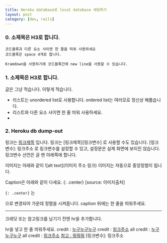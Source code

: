 ```yaml
---
title: Heroku database로 local database 세팅하기
layout: post
category: [dev, rails]
--- 
```


### 0. 소제목은 H3로 합니다.

    코드블록과 다른 요소 사이엔 한 줄을 띄워 사용하세요
    코드블록은 space 4개로 합니다.

    Kramdown을 사용하기에 코드블록간에 new line을 사용할 수 있습니다.
    


### 1. 소제목은 H3로 합니다.
글은 그냥 적습니다. 이렇게 적습니다.

- 리스트는 unordered list로 사용합니다. ordered list는 여러모로 정신상 해롭습니다.
- 리스트와 다른 요소 사이엔 한 줄 띄워 사용하세요.
-

### 2. Heroku db dump-out

링크는 [링크제목](링크주소) 입니다.
링크는 [링크제목][링크변수] 로 사용할 수도 있습니다.
[링크변수]: 링크주소 
로 링크변수를 설정할 수 있고, 설정문은 실제 화면에 보이진 않습니다.
링크변수 선언은 글 맨 아래쪽에 합니다.

이미지는 아래와 같이
![alt text](이미지 주소 링크)
이미지는 자동으로 중앙정렬이 됩니다.

Caption은 아래와 같이 다세요.
{: .center}
[source: 이미지출처]

`{: .center}` 는 <p style="text-align"></p> 으로 변경되어 가운데 정렬을 시켜줍니다.
caption 뒤에는 한 줄을 띄워주세요.

---
크레딧 또는 참고링크를 남기기 전엔 hr을 추가합니다.

hr을 넣고 한 줄 띄워주세요.
credit : [누구누구누구](링크주소)
credit : [링크주소](링크주소)
all credit : [누구누구누구](링크주소)
all credit : [링크주소](링크주소)
[참고 : 뭐뭐뭐](링크주소)
[링크변수]: 링크주소